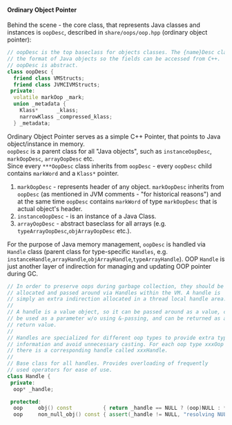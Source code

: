 #### Ordinary Object Pointer

Behind the scene - the core class, that represents Java classes and instances is `oopDesc`, described in `share/oops/oop.hpp` (ordinary object pointer):
```C++
// oopDesc is the top baseclass for objects classes. The {name}Desc classes describe
// the format of Java objects so the fields can be accessed from C++.
// oopDesc is abstract.
class oopDesc {
  friend class VMStructs;
  friend class JVMCIVMStructs;
 private:
  volatile markOop _mark;
  union _metadata {
    Klass*      _klass;
    narrowKlass _compressed_klass;
  } _metadata;
```
Ordinary Object Pointer serves as a simple C++ Pointer, that points to Java object/instance in memory.   
`oopDesc` is a parent class for all "Java objects", such as `instanceOopDesc`, `markOopDesc`, `arrayOopDesc` etc.      
Since every `***OopDesc` class inherits from `oopDesc` - every `oopDesc` child contains `markWord` and a `Klass*` pointer. 

1. `markOopDesc` - represents header of any object. `markOopDesc` inherits from `oopDesc` (as mentioned in JVM comments - "for historical reasons") and at the same time `oopDesc` contains `markWord` of type `markOopDesc` that is actual object's header.
2. `instanceOopDesc`  - is an instance of a Java Class.
3.  `arrayOopDesc` - abstract baseclass for all arrays (e.g. `typeArrayOopDesc`,`objArrayOopDesc` etc.).

For the purpose of Java memory management, `oopDesc` is handled via `Handle` class (parent class for type-specific `Handles`, e.g. `instanceHandle`,`arrayHandle`,`objArrayHandle`,`typeArrayHandle`).
OOP `Handle` is just another layer of indirection for managing and updating OOP pointer during GC.
```C++
// In order to preserve oops during garbage collection, they should be
// allocated and passed around via Handles within the VM. A handle is
// simply an extra indirection allocated in a thread local handle area.
//
// A handle is a value object, so it can be passed around as a value, can
// be used as a parameter w/o using &-passing, and can be returned as a
// return value.
//
// Handles are specialized for different oop types to provide extra type
// information and avoid unnecessary casting. For each oop type xxxOop
// there is a corresponding handle called xxxHandle.
//
// Base class for all handles. Provides overloading of frequently
// used operators for ease of use.
class Handle {
 private:
  oop* _handle;

 protected:
  oop     obj() const          { return _handle == NULL ? (oop)NULL : *_handle; }
  oop     non_null_obj() const { assert(_handle != NULL, "resolving NULL handle"); return *_handle; }
```
